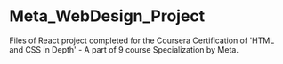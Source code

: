 # Meta_WebDesign_Project
Files of React project completed for the Coursera Certification of 'HTML and CSS in Depth' - A part of 9 course Specialization by Meta.
